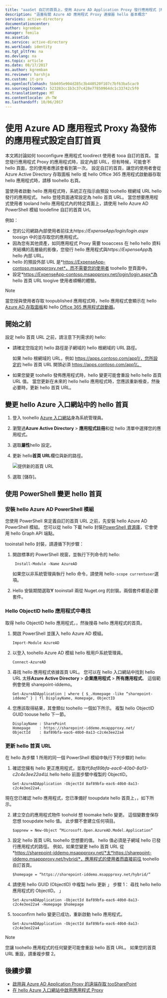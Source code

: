```yaml
---
title: "aaaSet 自訂的首頁上，使用 Azure AD Application Proxy 發行應用程式 |Microsoft 文件"
description: "涵蓋有關 Azure AD 應用程式 Proxy 連接器 hello 基本概念"
services: active-directory
documentationcenter: 
author: kgremban
manager: femila
ms.assetid: 
ms.service: active-directory
ms.workload: identity
ms.tgt_pltfrm: na
ms.devlang: na
ms.topic: article
ms.date: 08/17/2017
ms.author: kgremban
ms.reviewer: harshja
ms.custom: it-pro
ms.openlocfilehash: 5bb695e904d285c3b440520f107c7bf63ba5cac9
ms.sourcegitcommit: 523283cc1b3c37c428e77850964dc1c33742c5f0
ms.translationtype: MT
ms.contentlocale: zh-TW
ms.lasthandoff: 10/06/2017
---
```

# <a name="set-a-custom-home-page-for-published-apps-by-using-azure-ad-application-proxy"></a>使用 Azure AD 應用程式 Proxy 為發佈的應用程式設定自訂首頁

本文將討論如何 tooconfigure 應用程式 toodirect 使用者 tooa 自訂的首頁。 當您發行應用程式 Proxy 的應用程式時，設定內部 URL，但有時候，可能會不 hello 頁面，您的使用者應該會看到第一次。 設定自訂的首頁，讓您的使用者會從 Azure Active Directory 存取面板 hello 或 hello Office 365 應用程式啟動器存取 hello 應用程式時，請移 toohello 右頁。

當使用者啟動 hello 應用程式時，系統正在指示由預設 toohello 根網域 URL hello 發行的應用程式。 hello 登陸頁面通常設定為 hello 首頁 URL。 當您想要應用程式使用者 tooland hello 應用程式內的特定頁面上，請使用 hello Azure AD PowerShell 模組 toodefine 自訂的首頁 Url。 

例如：
- 您的公司網路內部使用者前往太*https://ExpenseApp/login/login.aspx* toosign 中的並存取您的應用程式。
- 因為您有其他資產，如同應用程式 Proxy 需要 tooaccess 在 hello hello 資料夾結構的高層級的影像，您發行 hello 應用程式與*https://ExpenseApp*為 hello 內部 URL。
- hello 的預設外部 URL 是*https://ExpenseApp-contoso.msappproxy.net*，而不需要您的使用者 toohello 登頁面中。  
- 設定*https://ExpenseApp-contoso.msappproxy.net/login/login.aspx*為 hello 首頁 URL toogive 使用者順暢的體驗。 

>[!NOTE]
>當您授與使用者存取 toopublished 應用程式時，hello 應用程式會顯示在 hello [Azure AD 存取面板](active-directory-saas-access-panel-introduction.md)和 hello [Office 365 應用程式啟動器](https://blogs.office.com/2016/09/27/introducing-the-new-office-365-app-launcher)。

## <a name="before-you-start"></a>開始之前

設定 hello 首頁 URL 之前，請注意下列需求的 hello:

* 請確定您指定的 hello 路徑是子網域的 hello 根網域的 URL 路徑。

  如果 hello 根網域的 URL，例如 https://apps.contoso.com/app1/，您所設定的 hello 首頁 URL 開頭必須 https://apps.contoso.com/app1/。

* 如果您變更 toohello 發佈應用程式時，hello 變更可能會重設 hello hello 首頁 URL 值。 當您更新在未來的 hello hello 應用程式時，您應該重新檢查，然後必要時，更新 hello 首頁 URL。

## <a name="change-hello-home-page-in-hello-azure-portal"></a>變更 hello Azure 入口網站中的 hello 首頁

1. 登入 toohello [Azure 入口網站](https://portal.azure.com)身為系統管理員。
2. 瀏覽過**Azure Active Directory** > **應用程式註冊**和從 hello 清單中選擇您的應用程式。 
3. 選取**屬性**hello 設定。
4. 更新 hello**首頁 URL**欄位與新的路徑。 

   ![提供新的首頁 URL](./media/application-proxy-office365-app-launcher/homepage.png)

5. 選取 [儲存]。

## <a name="change-hello-home-page-with-powershell"></a>使用 PowerShell 變更 hello 首頁

### <a name="install-hello-azure-ad-powershell-module"></a>安裝 hello Azure AD PowerShell 模組

您使用 PowerShell 來定義自訂的首頁 URL 之前，先安裝 hello Azure AD PowerShell 模組。 您可以從 hello 下載 hello 封裝[PowerShell 資源庫](https://www.powershellgallery.com/packages/AzureAD/2.0.0.131)，它會使用 hello Graph API 端點。 

tooinstall hello 封裝，請遵循下列步驟：

1. 開啟標準的 PowerShell 視窗，並執行下列命令的 hello:

    ```
     Install-Module -Name AzureAD
    ```
    如果您以非系統管理員執行 hello 命令，請使用 hello`-scope currentuser`選項。
2. Hello 安裝期間選取**Y** tooinstall 兩從 Nuget.org 的封裝。兩個套件都是必要套件。 

### <a name="find-hello-objectid-of-hello-app"></a>Hello ObjectID hello 應用程式中尋找

取得 hello ObjectID hello 應用程式，，然後搜尋 hello 應用程式的首頁。

1. 開啟 PowerShell 並匯入 hello Azure AD 模組。

    ```
    Import-Module AzureAD
    ```

2. 以登入 toohello Azure AD 模組 hello 租用戶系統管理員。

    ```
    Connect-AzureAD
    ```
3. 尋找 hello 應用程式依據首頁 URL。 您可以在 hello 入口網站中找到 hello URL 太移**Azure Active Directory** > **企業應用程式** > **所有應用程式**。 這個範例會使用 sharepoint-iddemo。

    ```
    Get-AzureADApplication | where { $_.Homepage -like “sharepoint-iddemo” } | fl DisplayName, Homepage, ObjectID
    ```
4. 您應該取得結果，其會類似 toohello 一個如下所示。 複製 hello ObjectID GUID toouse hello 下一節。

    ```
    DisplayName : SharePoint
    Homepage    : https://sharepoint-iddemo.msappproxy.net/
    ObjectId    : 8af89bfa-eac6-40b0-8a13-c2c4e3ee22a4
    ```

### <a name="update-hello-home-page-url"></a>更新 hello 首頁 URL

在 hello 為步驟 1 所用的同一個 PowerShell 模組中執行下列步驟的 hello:

1. 確認您擁有 hello 更正應用程式，並取代*8af89bfa-eac6-40b0-8a13-c2c4e3ee22a4*以 hello hello 前面步驟中複製的 ObjectID。

    ```
    Get-AzureADApplication -ObjectId 8af89bfa-eac6-40b0-8a13-c2c4e3ee22a4.
    ```

 現在您已確認 hello 應用程式，您已準備好 tooupdate hello 首頁上，，如下所示。

2. 建立空白的應用程式物件 toohold 想 toomake hello 變更。 這個變數會保存您想 tooupdate hello 值。 此步驟不會建立任何項目。

    ```
    $appnew = New-Object “Microsoft.Open.AzureAD.Model.Application”
    ```

3. 設定 hello 首頁 URL toohello 您想要的值。 hello 值必須是子網域 hello 已發行應用程式的路徑。 例如，如果您變更 hello 首頁 URL 從*https://sharepoint-iddemo.msappproxy.net/*太*https://sharepoint-iddemo.msappproxy.net/hybrid/*，應用程式的使用者而直接前往 toohello 自訂首頁。

    ```
    $homepage = “https://sharepoint-iddemo.msappproxy.net/hybrid/”
    ```
4. 請使用 hello GUID (ObjectID) 中複製 hello 更新 」 步驟 1： 尋找 hello hello 應用程式的 ObjectID。 」

    ```
    Set-AzureADApplication -ObjectId 8af89bfa-eac6-40b0-8a13-c2c4e3ee22a4 -Homepage $homepage
    ```
5. tooconfirm hello 變更已成功，重新啟動 hello 應用程式。

    ```
    Get-AzureADApplication -ObjectId 8af89bfa-eac6-40b0-8a13-c2c4e3ee22a4
    ```

>[!NOTE]
>您讓 toohello 應用程式的任何變更可能會重設 hello 首頁 URL。 如果您的首頁 URL 重設，請重複步驟 2。

## <a name="next-steps"></a>後續步驟

- [啟用與 Azure AD Application Proxy 的遠端存取 tooSharePoint](application-proxy-enable-remote-access-sharepoint.md)
- [在 hello Azure 入口網站中啟用應用程式 Proxy](active-directory-application-proxy-enable.md)
